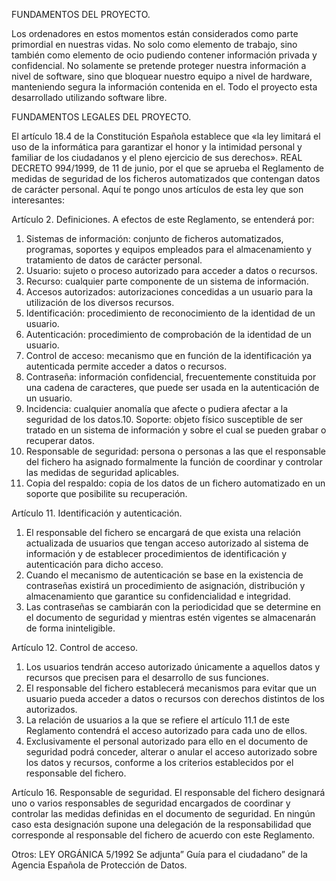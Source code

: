 FUNDAMENTOS DEL PROYECTO.

Los ordenadores en estos momentos están considerados como parte primordial en nuestras 
vidas. No solo como elemento de trabajo, sino también como elemento de ocio pudiendo
contener información privada y confidencial.
No solamente se pretende proteger nuestra información a nivel de software, sino que
bloquear nuestro equipo a nivel de hardware, manteniendo segura la información contenida
en el.
Todo el proyecto esta desarrollado utilizando software libre.

FUNDAMENTOS LEGALES DEL PROYECTO.

El artículo 18.4 de la Constitución Española establece que «la ley limitará el uso de la
informática para garantizar el honor y la intimidad personal y familiar de los ciudadanos y el
pleno ejercicio de sus derechos».
REAL DECRETO 994/1999, de 11 de junio, por el que se aprueba el Reglamento de medidas de
seguridad de los ficheros automatizados que contengan datos de carácter personal.
Aquí te pongo unos artículos de esta ley que son interesantes:

Artículo 2. Definiciones.
A efectos de este Reglamento, se entenderá por:
1. Sistemas de información: conjunto de ficheros automatizados, programas, soportes y
equipos empleados para el almacenamiento y tratamiento de datos de carácter personal.
2. Usuario: sujeto o proceso autorizado para acceder a datos o recursos.
3. Recurso: cualquier parte componente de un sistema de información.
4. Accesos autorizados: autorizaciones concedidas a un usuario para la utilización de los
diversos recursos.
5. Identificación: procedimiento de reconocimiento de la identidad de un usuario.
6. Autenticación: procedimiento de comprobación de la identidad de un usuario.
7. Control de acceso: mecanismo que en función de la identificación ya autenticada permite
acceder a datos o recursos.
8. Contraseña: información confidencial, frecuentemente constituida por una cadena de
caracteres, que puede ser usada en la autenticación de un usuario.
9. Incidencia: cualquier anomalía que afecte o pudiera afectar a la seguridad de los datos.10. Soporte: objeto físico susceptible de ser tratado en un sistema de información y sobre el
cual se pueden grabar o recuperar datos.
11. Responsable de seguridad: persona o personas a las que el responsable del fichero ha
asignado formalmente la función de coordinar y controlar las medidas de seguridad aplicables.
12. Copia del respaldo: copia de los datos de un fichero automatizado en un soporte que
posibilite su recuperación.

Artículo 11. Identificación y autenticación.
1. El responsable del fichero se encargará de que exista una relación actualizada de usuarios
que tengan acceso autorizado al sistema de información y de establecer procedimientos de
identificación y autenticación para dicho acceso.
2. Cuando el mecanismo de autenticación se base en la existencia de contraseñas existirá un
procedimiento de asignación, distribución y almacenamiento que garantice su confidencialidad
e integridad.
3. Las contraseñas se cambiarán con la periodicidad que se determine en el documento de
seguridad y mientras estén vigentes se almacenarán de forma ininteligible.

Artículo 12. Control de acceso.
1. Los usuarios tendrán acceso autorizado únicamente a aquellos datos y recursos que
precisen para el desarrollo de sus funciones.
2. El responsable del fichero establecerá mecanismos para evitar que un usuario pueda
acceder a datos o recursos con derechos distintos de los autorizados.
3. La relación de usuarios a la que se refiere el artículo 11.1 de este Reglamento contendrá el
acceso autorizado para cada uno de ellos.
4. Exclusivamente el personal autorizado para ello en el documento de seguridad podrá
conceder, alterar o anular el acceso autorizado sobre los datos y recursos, conforme a los
criterios establecidos por el responsable del fichero.

Artículo 16. Responsable de seguridad.
El responsable del fichero designará uno o varios responsables de seguridad encargados de
coordinar y controlar las medidas definidas en el documento de seguridad. En ningún caso esta
designación supone una delegación de la responsabilidad que corresponde al responsable del
fichero de acuerdo con este Reglamento.

Otros: LEY ORGÁNICA 5/1992
Se adjunta” Guía para el ciudadano” de la Agencia Española de Protección de Datos.
